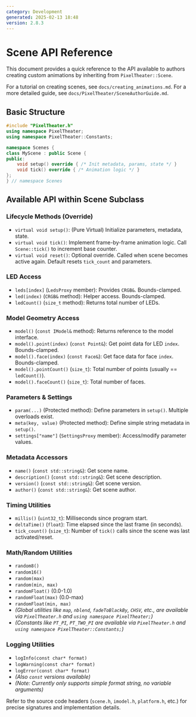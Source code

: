 ```yaml
---
category: Development
generated: 2025-02-13 18:48
version: 2.8.3
---
```


# Scene API Reference

This document provides a quick reference to the API available to authors creating custom animations by inheriting from `PixelTheater::Scene`.

For a tutorial on creating scenes, see `docs/creating_animations.md`.
For a more detailed guide, see `docs/PixelTheater/SceneAuthorGuide.md`.

## Basic Structure

```cpp
#include "PixelTheater.h"
using namespace PixelTheater;
using namespace PixelTheater::Constants;

namespace Scenes {
class MyScene : public Scene {
public:
    void setup() override { /* Init metadata, params, state */ }
    void tick() override { /* Animation logic */ }
};
} // namespace Scenes
```

## Available API within Scene Subclass

### Lifecycle Methods (Override)

*   `virtual void setup()`: (Pure Virtual) Initialize parameters, metadata, state.
*   `virtual void tick()`: Implement frame-by-frame animation logic. Call `Scene::tick()` to increment base counter.
*   `virtual void reset()`: Optional override. Called when scene becomes active again. Default resets `tick_count` and parameters.

### LED Access

*   `leds[index]` (`LedsProxy` member): Provides `CRGB&`. Bounds-clamped.
*   `led(index)` (`CRGB&` method): Helper access. Bounds-clamped.
*   `ledCount()` (`size_t` method): Returns total number of LEDs.

### Model Geometry Access

*   `model()` (`const IModel&` method): Returns reference to the model interface.
*   `model().point(index)` (`const Point&`): Get point data for LED `index`. Bounds-clamped.
*   `model().face(index)` (`const Face&`): Get face data for face `index`. Bounds-clamped.
*   `model().pointCount()` (`size_t`): Total number of points (usually == `ledCount()`).
*   `model().faceCount()` (`size_t`): Total number of faces.

### Parameters & Settings

*   `param(...)` (Protected method): Define parameters in `setup()`. Multiple overloads exist.
*   `meta(key, value)` (Protected method): Define simple string metadata in `setup()`.
*   `settings["name"]` (`SettingsProxy` member): Access/modify parameter values.

### Metadata Accessors

*   `name()` (`const std::string&`): Get scene name.
*   `description()` (`const std::string&`): Get scene description.
*   `version()` (`const std::string&`): Get scene version.
*   `author()` (`const std::string&`): Get scene author.

### Timing Utilities

*   `millis()` (`uint32_t`): Milliseconds since program start.
*   `deltaTime()` (`float`): Time elapsed since the last frame (in seconds).
*   `tick_count()` (`size_t`): Number of `tick()` calls since the scene was last activated/reset.

### Math/Random Utilities

*   `random8()`
*   `random16()`
*   `random(max)`
*   `random(min, max)`
*   `randomFloat()` (0.0-1.0)
*   `randomFloat(max)` (0.0-max)
*   `randomFloat(min, max)`
*   *(Global utilities like `map`, `nblend`, `fadeToBlackBy`, `CHSV`, etc., are available via `PixelTheater.h` and `using namespace PixelTheater;`)*
*   *(Constants like `PT_PI`, `PT_TWO_PI` are available via `PixelTheater.h` and `using namespace PixelTheater::Constants;`)*

### Logging Utilities

*   `logInfo(const char* format)`
*   `logWarning(const char* format)`
*   `logError(const char* format)`
*   *(Also `const` versions available)*
*   *(Note: Currently only supports simple format string, no variable arguments)*

Refer to the source code headers (`scene.h`, `imodel.h`, `platform.h`, etc.) for precise signatures and implementation details.

